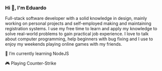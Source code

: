 ### Hi 👋, I'm Eduardo


Full-stack software developer with a solid knowledge in design, mainly working on personal projects and self-employed making and maintaining registration systems. I use my free time to learn and apply my knowledge to solve real-world problems to gain practical job experience. I love to talk about computer programming, help beginners with bug fixing and I use to enjoy my weekends playing online games with my friends.


🌱 I’m currently learning NodeJS

🎮 Playing Counter-Strike

